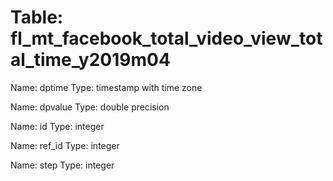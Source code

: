 Table: fl_mt_facebook_total_video_view_total_time_y2019m04
==========================================================

Name: dptime
Type: timestamp with time zone

Name: dpvalue
Type: double precision

Name: id
Type: integer

Name: ref_id
Type: integer

Name: step
Type: integer

